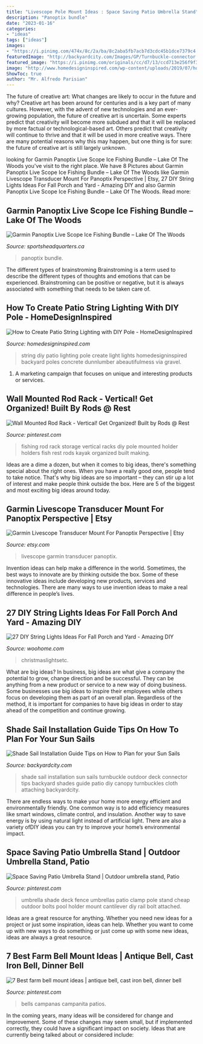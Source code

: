 ```yaml
---
title: "Livescope Pole Mount Ideas : Space Saving Patio Umbrella Stand"
description: "Panoptix bundle"
date: "2023-01-16"
categories:
- "ideas"
tags: ["ideas"]
images:
- "https://i.pinimg.com/474x/8c/2a/ba/8c2aba5fb7acb7d3cdc45b1dce7379c4.jpg?nii=t"
featuredImage: "http://backyardcity.com/Images/GP/Turnbuckle-connector.jpg"
featured_image: "https://i.pinimg.com/originals/cc/d7/13/ccd713e256f9f3c68058239feacb41ab.jpg"
image: "http://www.homedesigninspired.com/wp-content/uploads/2019/07/how-to-build-outdoor-string-lighting-11.jpg"
ShowToc: true
author: "Mr. Alfredo Parisian"
---
```



The future of creative art: What changes are likely to occur in the future and why?
Creative art has been around for centuries and is a key part of many cultures. However, with the advent of new technologies and an ever-growing population, the future of creative art is uncertain. Some experts predict that creativity will become more subdued and that it will be replaced by more factual or technological-based art. Others predict that creativity will continue to thrive and that it will be used in more creative ways. There are many potential reasons why this may happen, but one thing is for sure: the future of creative art is still largely unknown.

	

		
looking for Garmin Panoptix Live Scope Ice Fishing Bundle – Lake Of The Woods you've visit to the right place. We have 8 Pictures about Garmin Panoptix Live Scope Ice Fishing Bundle – Lake Of The Woods like Garmin Livescope Transducer Mount For Panoptix Perspective | Etsy, 27 DIY String Lights Ideas For Fall Porch and Yard - Amazing DIY and also Garmin Panoptix Live Scope Ice Fishing Bundle – Lake Of The Woods. Read more:
		
    
## Garmin Panoptix Live Scope Ice Fishing Bundle – Lake Of The Woods

<img loading=lazy src="https://cdn.shopify.com/s/files/1/0818/7133/products/maxresdefault_2048x.jpg?v=1572303208" onerror="this.onerror=null;this.src='https://tse1.mm.bing.net/th?id=OIP.4ZvxEAynp8wL0NyV-BVPMQHaEK&amp;pid=15.1';" alt="Garmin Panoptix Live Scope Ice Fishing Bundle – Lake Of The Woods">

_Source: sportsheadquarters.ca_

>panoptix bundle. 

	

The different types of brainstroming
Brainstroming is a term used to describe the different types of thoughts and emotions that can be experienced. Brainstroming can be positive or negative, but it is always associated with something that needs to be taken care of.

    
## How To Create Patio String Lighting With DIY Pole - HomeDesignInspired

<img loading=lazy src="http://www.homedesigninspired.com/wp-content/uploads/2019/07/how-to-build-outdoor-string-lighting-11.jpg" onerror="this.onerror=null;this.src='https://tse4.mm.bing.net/th?id=OIP.Qz5eEgV5aB_rw3s_UYX7PwHaMz&amp;pid=15.1';" alt="How to Create Patio String Lighting with DIY Pole - HomeDesignInspired">

_Source: homedesigninspired.com_

>string diy patio lighting pole create light lights homedesigninspired backyard poles concrete dunnlumber abeautifulmess via gravel. 

	

1. A marketing campaign that focuses on unique and interesting products or services.

    
## Wall Mounted Rod Rack - Vertical! Get Organized! Built By Rods @ Rest

<img loading=lazy src="https://i.pinimg.com/originals/05/2c/e1/052ce1becb947622886f97b7fbba230a.jpg" onerror="this.onerror=null;this.src='https://tse3.mm.bing.net/th?id=OIP.DGwH791zW5UXTzU-yAx-7QHaJ4&amp;pid=15.1';" alt="Wall Mounted Rod Rack - Vertical! Get Organized! Built by Rods @ Rest">

_Source: pinterest.com_

>fishing rod rack storage vertical racks diy pole mounted holder holders fish rest rods kayak organized built making. 

	

Ideas are a dime a dozen, but when it comes to big ideas, there's something special about the right ones. When you have a really good one, people tend to take notice. That's why big ideas are so important – they can stir up a lot of interest and make people think outside the box. Here are 5 of the biggest and most exciting big ideas around today.

    
## Garmin Livescope Transducer Mount For Panoptix Perspective | Etsy

<img loading=lazy src="https://i.etsystatic.com/27412266/r/il/399ac6/2867117225/il_1140xN.2867117225_f1ap.jpg" onerror="this.onerror=null;this.src='https://tse4.mm.bing.net/th?id=OIP.QYqfHaU4riyklJIkNoC2ugHaJ4&amp;pid=15.1';" alt="Garmin Livescope Transducer Mount For Panoptix Perspective | Etsy">

_Source: etsy.com_

>livescope garmin transducer panoptix. 

	

Invention ideas can help make a difference in the world. Sometimes, the best ways to innovate are by thinking outside the box. Some of these innovative ideas include developing new products, services and technologies. There are many ways to use invention ideas to make a real difference in people’s lives.

    
## 27 DIY String Lights Ideas For Fall Porch And Yard - Amazing DIY

<img loading=lazy src="https://www.woohome.com/wp-content/uploads/2017/09/string-lighting-ideas-for-Fall-yard-and-garden-10.jpg" onerror="this.onerror=null;this.src='https://tse2.mm.bing.net/th?id=OIP.Y-m_NCH_r4KEox0R_FswTgHaIZ&amp;pid=15.1';" alt="27 DIY String Lights Ideas For Fall Porch and Yard - Amazing DIY">

_Source: woohome.com_

>christmaslightsetc. 

	

What are big ideas?
In business, big ideas are what give a company the potential to grow, change direction and be successful. They can be anything from a new product or service to a new way of doing business. 
Some businesses use big ideas to inspire their employees while others focus on developing them as part of an overall plan. Regardless of the method, it is important for companies to have big ideas in order to stay ahead of the competition and continue growing.

    
## Shade Sail Installation Guide Tips On How To Plan For Your Sun Sails

<img loading=lazy src="http://backyardcity.com/Images/GP/Turnbuckle-connector.jpg" onerror="this.onerror=null;this.src='https://tse1.mm.bing.net/th?id=OIP.yCk3AoDx3TL9HuWBSuAR9gHaE8&amp;pid=15.1';" alt="Shade Sail Installation Guide Tips on How to Plan for your Sun Sails">

_Source: backyardcity.com_

>shade sail installation sun sails turnbuckle outdoor deck connector tips backyard shades guide patio diy canopy turnbuckles cloth attaching backyardcity. 

	

There are endless ways to make your home more energy efficient and environmentally friendly. One common way is to add efficiency measures like smart windows, climate control, and insulation. Another way to save energy is by using natural light instead of artificial light. There are also a variety ofDIY ideas you can try to improve your home’s environmental impact.

    
## Space Saving Patio Umbrella Stand | Outdoor Umbrella Stand, Patio

<img loading=lazy src="https://i.pinimg.com/originals/cc/d7/13/ccd713e256f9f3c68058239feacb41ab.jpg" onerror="this.onerror=null;this.src='https://tse4.mm.bing.net/th?id=OIP.II3GRdd1v50aNhiwHqSLMgHaLI&amp;pid=15.1';" alt="Space Saving Patio Umbrella Stand | Outdoor umbrella stand, Patio">

_Source: pinterest.com_

>umbrella shade deck fence umbrellas patio clamp pole stand cheap outdoor bolts pool holder mount cantilever diy rail bolt attached. 

	

Ideas are a great resource for anything. Whether you need new ideas for a project or just some inspiration, ideas can help. Whether you want to come up with new ways to do something or just come up with some new ideas, ideas are always a great resource.

    
## 7 Best Farm Bell Mount Ideas | Antique Bell, Cast Iron Bell, Dinner Bell

<img loading=lazy src="https://i.pinimg.com/474x/8c/2a/ba/8c2aba5fb7acb7d3cdc45b1dce7379c4.jpg?nii=t" onerror="this.onerror=null;this.src='https://tse4.mm.bing.net/th?id=OIP.rvDMKr8gNZC7R94nufadUgAAAA&amp;pid=15.1';" alt="7 Best farm bell mount ideas | antique bell, cast iron bell, dinner bell">

_Source: pinterest.com_

>bells campanas campanita patios. 

	

In the coming years, many ideas will be considered for change and improvement. Some of these changes may seem small, but if implemented correctly, they could have a significant impact on society. Ideas that are currently being talked about or considered include: 

